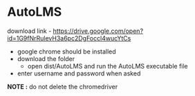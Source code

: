 # AutoLMS

download link - https://drive.google.com/open?id=1G9fNrRulevH3a6pc2DgFoccl4wucYtCs

* google chrome should be installed
* download the folder
  * open dist/AutoLMS and run the AutoLMS executable file
* enter username and password when asked

**NOTE :** do not delete the chromedriver
